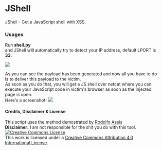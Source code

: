 # JShell
JShell - Get a JavaScript shell with XSS.

### Usages
Run <b>shell.py</b></br> and JShell will automatically try to detect your IP address, default LPORT is <b>33</b>.

<img src='https://i.imgur.com/lIXNTWv.png' />

As you can see the payload has been generated and now all you have to do is to deliver this payload to the victim.</br>
As soon as you do that, you will get a JS shell over netcat where you can execute your JavaScript code in victim's browser as soon as the injected page is open.</br>
Here's a screenshot:
<img src='https://i.imgur.com/zEW46GM.png' />

#### Credits, Disclaimer & License
This script uses the method demostrated by <a href="https://twitter.com/brutelogic">Rodolfo Assis</a></br>
<b>Disclaimer:</b> I am not responsible for the shit you do with this tool.</br>
<a rel="license" href="http://creativecommons.org/licenses/by/4.0/"><img alt="Creative Commons License" style="border-width:0" src="https://i.creativecommons.org/l/by/4.0/80x15.png" /></a><br />This work is licensed under a <a rel="license" href="http://creativecommons.org/licenses/by/4.0/">Creative Commons Attribution 4.0 International License</a>.
